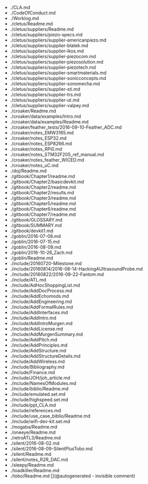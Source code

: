 * ./CLA.md
* ./CodeOfConduct.md
* ./Worklog.md
* ./cletus/Readme.md
* ./cletus/suppliers/Readme.md
* ./cletus/suppliers/piezo-specs.md
* ./cletus/suppliers/supplier-americanpiezo.md
* ./cletus/suppliers/supplier-blatek.md
* ./cletus/suppliers/supplier-ikos.md
* ./cletus/suppliers/supplier-piezocom.md
* ./cletus/suppliers/supplier-piezosolution.md
* ./cletus/suppliers/supplier-piezotech.md
* ./cletus/suppliers/supplier-smartmaterials.md
* ./cletus/suppliers/supplier-sonicconcepts.md
* ./cletus/suppliers/supplier-sonomecha.md
* ./cletus/suppliers/supplier-sti.md
* ./cletus/suppliers/supplier-trs.md
* ./cletus/suppliers/supplier-ut.md
* ./cletus/suppliers/supplier-valpey.md
* ./croaker/Readme.md
* ./croaker/data/examples/Intro.md
* ./croaker/data/examples/Readme.md
* ./croaker/feather_tests/2016-09-10-Feather_ADC.md
* ./croaker/notes_EMW3165.md
* ./croaker/notes_ESP32.md
* ./croaker/notes_ESP8266.md
* ./croaker/notes_RPi0.md
* ./croaker/notes_STM32F205_ref_manual.md
* ./croaker/notes_feather_WICED.md
* ./croaker/notes_uC.md
* ./doj/Readme.md
* ./gitbook/Chapter1/readme.md
* ./gitbook/Chapter2/basicdevkit.md
* ./gitbook/Chapter2/readme.md
* ./gitbook/Chapter2/results.md
* ./gitbook/Chapter3/readme.md
* ./gitbook/Chapter5/readme.md
* ./gitbook/Chapter6/readme.md
* ./gitbook/Chapter7/readme.md
* ./gitbook/GLOSSARY.md
* ./gitbook/SUMMARY.md
* ./gitbook/devkit1.md
* ./goblin/2016-07-08.md
* ./goblin/2016-07-15.md
* ./goblin/2016-08-09.md
* ./goblin/2016-10-26_Zach.md
* ./goblin/Readme.md
* ./include/20160720-Milestone.md
* ./include/20160814/2016-08-14-HackingAUltrasoundProbe.md
* ./include/20160822/2016-08-22-Fantom.md
* ./include/ATL.md
* ./include/AdHocShoppingList.md
* ./include/AddDocProcess.md
* ./include/AddEchomods.md
* ./include/AddEngineering.md
* ./include/AddFormatRules.md
* ./include/AddInterfaces.md
* ./include/AddIntro.md
* ./include/AddIntroMurgen.md
* ./include/AddLicense.md
* ./include/AddMurgenSummary.md
* ./include/AddPitch.md
* ./include/AddPrinciples.md
* ./include/AddStructure.md
* ./include/AddStructureDetails.md
* ./include/AddWireless.md
* ./include/Bibliography.md
* ./include/Finance.md
* ./include/JOH/joh_article.md
* ./include/NamesOfModules.md
* ./include/biblio/Readme.md
* ./include/emulated.set.md
* ./include/highspeed.set.md
* ./include/ppt_CLA.md
* ./include/references.md
* ./include/use_case_biblio/Readme.md
* ./include/wifi-dev-kit.set.md
* ./mogaba/Readme.md
* ./oneeye/Readme.md
* ./retroATL3/Readme.md
* ./silent/2016-08-02.md
* ./silent/2016-08-09-SilentPlusTobo.md
* ./silent/Readme.md
* ./silent/notes_R2R_DAC.md
* ./sleepy/Readme.md
* ./toadkiller/Readme.md
* ./tobo/Readme.md
[](@autogenerated - invisible comment)
